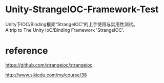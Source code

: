# Unity-StrangeIOC-Framework-Test
Unity下IOC/Binding框架“StrangeIOC”的上手使用与实用性测试。<br>
A trip to The Unity IoC/Binding Framework 'StrangeIOC'.



# reference
https://github.com/strangeioc/strangeioc

http://www.sikiedu.com/my/course/38
